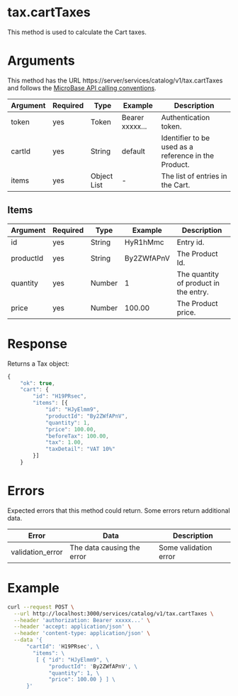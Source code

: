 # tax.cartTaxes

This method is used to calculate the Cart taxes.

# Arguments

This method has the URL https://server/services/catalog/v1/tax.cartTaxes and
follows the [MicroBase API calling conventions](../calling-conventions.html).

Argument | Required | Type | Example | Description
---------|----------|------|---------|------------
token  | yes | Token       | Bearer xxxxx... | Authentication token.
cartId | yes | String      | default         | Identifier to be used as a reference in the Product.
items  | yes | Object List | -               | The list of entries in the Cart.

## Items

Argument | Required | Type | Example | Description
---------|----------|------|---------|------------
id        | yes | String | HyR1hMmc   | Entry id.
productId | yes | String | By2ZWfAPnV | The Product Id.
quantity  | yes | Number | 1          | The quantity of product in the entry.
price     | yes | Number | 100.00     | The Product price.

# Response

Returns a Tax object:

```javascript
{
    "ok": true,
    "cart": {
        "id": "H19PRsec",
        "items": [{
            "id": "HJyElmm9",
            "productId": "By2ZWfAPnV",
            "quantity": 1,
            "price": 100.00,
            "beforeTax": 100.00,
            "tax": 1.00,
            "taxDetail": "VAT 10%"
        }]
    }
```

# Errors

Expected errors that this method could return. Some errors return additional data.

Error | Data | Description
------|------|------------
validation_error | The data causing the error | Some validation error

# Example

```bash
curl --request POST \
  --url http://localhost:3000/services/catalog/v1/tax.cartTaxes \
  --header 'authorization: Bearer xxxxx...' \
  --header 'accept: application/json' \
  --header 'content-type: application/json' \
  --data '{
      "cartId": 'H19PRsec', \
        "items": \
         [ { "id": "HJyElmm9", \
             "productId": 'By2ZWfAPnV', \
             "quantity": 1, \
             "price": 100.00 } ] \
      }'
```
